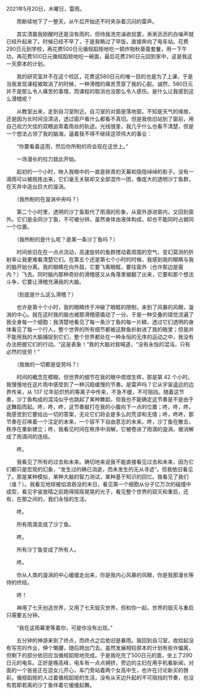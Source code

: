 2021年5月20日，木曜日，雷雨。

　　雨断续地下了一整天，从午后开始还不时夹杂着沉闷的雷声。

　　其实清晨我刚醒时还是没有雨的，但待我洗完澡收拾罢，淅淅沥沥的白噪声就已经升起来了。时候已经不早了，于是我略过了早饭，直接奔向了电车站。花费290日元到学校，再花费500日元循规蹈矩地吃一顿炸物秋葵蛋套餐，用一下午功，再花费500日元循规蹈矩地吃一碗面，最后花费290日元回到家中，这是我这一天原本的计划。

　　我的研究室并不在这个校区，花费这580日元的唯一目的也是为了上课，于是当我发现课程被取消了的时候，一种滑稽的痛苦贯穿了我的心脏。诚然，580日元并不是那么令人痛苦的事情，而课程的取消也没那么令人感伤。是什么让我感到这么滑稽呢？

　　从教室出来，走到自习室附近。自习室的对面是落地窗。不知是天气的缘故，还是因为长时间没清洁，透过窗户看什么都看不真切。但是我依旧站到了窗前，用自己视力欠佳的双眼追索着雨丝的轨迹。光线很差，我几乎什么也看不清楚，但是一个想法占领了我的脑海，逼着我不得不继续这项伟大的事业：

　　“你要看着这雨，然后你所盼的将会现在这世上。”

　　一场漫长的拉力就此开始。

　　起初的一个小时，映入我眼中的一直是铁青的天幕和隐隐绰绰的影子。没有一滴雨可以被挑拣出来，它们毫无关联却又全部混作一团，像庞大的透明沙丁鱼群，在天井中造出巨大的漩涡。

　　（我所盼的在漩涡中央吗？）

　　第二个小时里，透明的沙丁鱼取代了雨滴的形象，从窗外游进窗内，又回到窗外。它们是全同沙丁鱼，不可被分辨，虽然身体由液体构成，却也不能同时占据同一个位置。

　　（我所盼的是什么呢？是某一条沙丁鱼吗？）

　　时间依旧在在一点点流动，高速旋转的鱼群搅动着周围的空气，变幻莫测的折射率让我更难看清楚它们。在第五个还是第七个小时的时候，我感到我的眼睛与我的脑开始分离。我的眼睛在向外鼓，它要飞离眼眶，要往窗外（也许那边是窗内？）飞去。同时脑内那种奇妙的滑稽感又从角落里被翻了出来，它要和那个想法斗争，它要让滑稽充满我的大脑。

　　（到底是什么这么滑稽？）

　　也许是第十个小时，我的眼睛终于冲破了眼眶的限制，来到了风暴的风眼，漩涡的中心。就在这时我的脑也被那滑稽感撬动了一分。于是一种交叠的错觉流遍了我全身每一个细胞：我清楚地看见了每一条沙丁鱼的每一片鳞，透过它们透明的身体看见了每一个行人，整个世界的所有细节都被这群鱼折射进了我的眼里；但我并不能用我的大脑捕捉到它们，整个世界都处在一种永恒的无序的运动之中，我没有办法把握它们的行动。“这是表象！”我的大脑对我喊道，“没有永恒的混沌，只有必然的徒劳！”

　　（我做的一切都是徒劳吗？）

　　时间的概念在模糊，但世界的细节在我的眼中煜煜生辉，那是第 42 个小时。我慢慢地在这片雨中感受到了一种沉稳缓慢的节奏。是雷声吗？它从宇宙遥远的边界传来，从 137 亿年前炽热的等离子中传来，不急不缓，不可阻挡。随着这节奏，沙丁鱼构成的混沌似乎也跳起了某种舞蹈，但我也不能确定这节奏是不是由于这舞蹈而起。咚，咚，咚，这节奏敲打在我的小腹向下一点的位置；咚，咚，咚，我感觉到它要给出一切的答案，无论它们将会是多么的荒谬和无情；咚，咚咚，那节奏在召唤着一个注定的未来，一个容不下自由意志的未来。咚，沙丁鱼在散去，秩序在重新建立；咚，我看见时间在秩序中消解，它被卷进了雨滴的漩涡，被消解成了雨滴间的连结。

　　咚。

　　我看见了所有的过去和未来。确切地来说我不能直接看见过去和未来，因为它们都只是宏观的幻象，“发生过的确已消逝，而未发生的无从寻迹”。但我依旧看见了。那是某种模拟，某种大脑的智力测试，某种基于知识的回忆。我看见了我们（谁？）。我看见地球被焰浪吞没的末日，看见第一个细胞从分子亿万次的碰撞中成型，看见宇宙放晴之前跑得摇摇晃晃的光子，看见整个世界的寂灭和重启，还有，在那之间的，我们永恒的生活。

　　咚。

　　所有雨滴变成了沙丁鱼。

　　咚。

　　所有沙丁鱼变成了所有人。

　　咚。

　　你从人类的漩涡的中心缓缓走出来，你是我内心风暴的风眼，你是我那漫长等待的终结。

　　咚！

　　神用了七天创造世界，又用了七天毁灭世界，但和你一起，世界的毁灭与重启只需要五分钟。

　　“我在这雨幕里等着你，可是你没有出现。”

　　五分钟的神游来到了终点，而终点之后依旧是暴雨。我回到自习室，收拾起没有写完的作业，伸个懒腰，随后跨出门去。虽然发展相较原本的计划有些许偏离，但剩下的部分依旧应当循规蹈矩地完成。于是我吃完了500日元的面，坐上了290日元的电车。正好是晚高峰，电车有一点点拥挤，旁边的主妇在用手机看新闻，对面的一个爸爸正在逗女儿开心，车门旁站着两个女高中生，也许在讨论新买的唇彩。循规蹈矩的人过着循规蹈矩的生活，没有从天边升起的不可阻挡的节奏，也没有若即若离的沙丁鱼伴着它缓缓起舞。